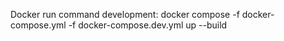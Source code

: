 Docker run command development:
docker compose -f docker-compose.yml -f docker-compose.dev.yml up --build